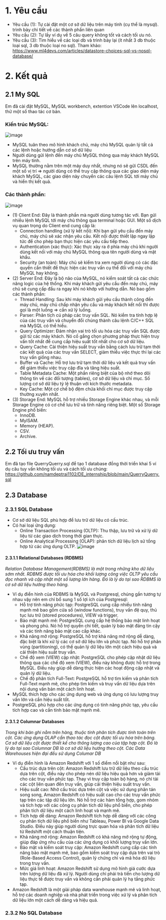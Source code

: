 # 1. Yêu cầu
- Yêu cầu (1): Tự cài đặt một cơ sở dữ liệu trên máy tính (cụ thể là mysql). trình bày chi tiết về các thành phần liên quan
- Yêu cầu (2): Tự lấy ví dụ về 5 câu query không tốt và cách tối ưu nó.
- Yêu cầu (3): Tìm hiểu về các loại db và trình bày lại (ít nhất 3 db thuộc loại sql, 3 db thuộc loại no sql). 
Tham khảo: https://www.ml4devs.com/articles/datastore-choices-sql-vs-nosql-database/
# 2. Kết quả
## 2.1 My SQL
Em đã cài đặt MySQL, MySQL workbench, extention VSCode lên localhost, thử một số thao tác cơ bản.
### Kiến trúc MySQL:
![image](https://github.com/namdeptrai1102/DE_internship/assets/109681639/a7744086-a3ad-47d2-ab9c-22525c92d987)
- MySQL tuân theo mô hình khách chủ, máy chủ MySQL quản lý tất cả các lệnh hoặc hướng dẫn cơ sở dữ liệu
- Người dùng gửi lệnh đến máy chủ MySQL thông qua máy khách MySQL trên máy tính.
- MySQL thường nằm trên một máy duy nhất, nhưng nó sẽ gửi CSDL đến một số vị trí => người dùng có thể truy cập thông qua các giao diện máy khách MySQL, các giao diện này chuyển các câu lệnh SQL tới máy chủ và hiển thị kết quả.
###  Các thành phần:
![image](https://github.com/namdeptrai1102/DE_internship/assets/109681639/141b706c-a1ce-4a74-82ed-7c7745a6959d)
- (1) Client End: Đây là thành phần mà người dùng tương tác với. Bạn gửi nhiều lệnh MySQL tới máy chủ thông qua terminal hoặc GUI. Một số dịch vụ quan trọng do Client end cung cấp là:
  - Connection handling (xử lý kết nối): Khi bạn gửi yêu cầu đến máy chủ, máy chủ sẽ xác nhận yêu cầu. Kết nối được thiết lập ngay lập tức để cho phép bạn thực hiện các yêu cầu tiếp theo.
  - Authentication (xác thực): Xác thực xảy ra ở phía máy chủ khi người dùng kết nối với máy chủ MySQL thông qua tên người dùng và mật khẩu.
  - Security (an toàn): Máy chủ sẽ kiểm tra xem người dùng có các đặc quyền cần thiết để thực hiện các truy vấn cụ thể đối với máy chủ MySQL hay không.
- (2) Server End: Đây là bộ não của MySQL, nó kiểm soát tất cả các chức năng logic của hệ thống. Khi máy khách gửi yêu cầu đến máy chủ, máy chủ sẽ cung cấp đầu ra ngay khi nó khớp với hướng dẫn. Nó bao gồm các thành phần:
  - Thread Handling: Sau khi máy khách gửi yêu cầu thành công đến máy chủ, máy chủ chấp nhận yêu cầu và máy khách kết nối thì được gọi là một luồng => cần xử lý luồng.
  - Parser: Phân tích cú pháp các truy vấn SQL. Nó kiểm tra tính hợp lệ của các truy vấn và chuyển đổi chúng thành câu lệnh C/C++ SQL mà MySQL có thể hiểu.
  - Query Optimizer: Đảm nhận vai trò tối ưu hóa các truy vấn SQL được gửi từ các máy khách. Nó cố gắng chọn phương pháp thực hiện truy vấn tốt nhất để cung cấp hiệu suất tốt nhất cho cơ sở dữ liệu.
  - Query Cache: Cải thiện hiệu suất truy vấn bằng cách lưu trữ tạm thời các kết quả của các truy vấn SELECT, giảm thiểu việc thực thi lại các truy vấn giống nhau.
  - Buffer và Cache: Hỗ trợ lưu trữ tạm thời dữ liệu và kết quả truy vấn để giảm thiểu việc truy cập đĩa và tăng hiệu suất.
  - Table Metadata Cache: Một phần riêng biệt của bộ nhớ theo dõi thông tin về các đối tượng (tables), cơ sở dữ liệu và chỉ mục. Số lượng cơ sở dữ liệu tỷ lệ thuận với kích thước metadata.
  - Key Cache: Một cơ chế bộ đệm chứa khối chỉ mục được truy cập thường xuyên nhất.
- (3) Storage End: MySQL hỗ trợ nhiều Storage Engine khác nhau, và mỗi Storage Engine có cơ chế lưu trữ và tính năng riêng biệt. Một số Storage Engine phổ biến:
  - InnoDB.
  - MyISAM.
  - Memory (HEAP).
  - CSV.
  - Archive.
## 2.2 Tối ưu truy vấn
Em đã tạo file QuerryQuerry.sql để tạo 1 database đồng thời triển khai 5 ví dụ câu tuy vấn không tối ưu và cách tối ưu chúng: https://github.com/namdeptrai1102/DE_internship/blob/main/QuerryQuerry.sql
## 2.3 Database
### 2.3.1 SQL Database
- Cơ sở dữ liệu SQL phù hợp để lưu trữ dữ liệu có cấu trúc.
- Có hai loại ứng dụng:
  - Online Transaction Processing (OLTP): Thu thập, lưu trữ và xử lý dữ liệu từ các giao dịch trong thời gian thực.
  - Online Analytical Processing (OLAP): phân tích dữ liệu lịch sử tổng hợp từ các ứng dụng OLTP.
![image](https://github.com/namdeptrai1102/DE_internship/assets/109681639/fdcf0de8-6a51-4695-a68c-ecf1891bc3d5)
#### 2.3.1.1 Relational Databases (RDBMS)  
*Relation Database Management(RDBMS) là một trong những kho dữ liệu sớm nhất. RDBMS được tối ưu hóa cho khối lượng công việc OLTP yêu cầu đọc nhanh và cập nhật một số lượng lớn hàng. Đó là lý do tại sao RDBMS là cơ sở dữ liệu hướng theo hàng.*
- Ví dụ điển hình của RDBMS là MySQL và Postgresql, chúng gần tương tự nhau vậy nên em chỉ bổ sung 1 số lợi ích của Postgresql:
  - Hỗ trợ tính năng phức tạp: PostgreSQL cung cấp nhiều tính năng mạnh mẽ bao gồm cửa sổ (window functions), truy vấn đệ quy, thủ tục lưu trữ (stored procedures), VIEW và trigger. 
  - Bảo mật mạnh mẽ: PostgreSQL cung cấp hệ thống bảo mật linh hoạt và phong phú. Nó hỗ trợ quyền chi tiết, quản lý bảo mật đáng tin cậy và các tính năng bảo mật cao cấp khác. 
  - Khả năng mở rộng: PostgreSQL hỗ trợ khả năng mở rộng dễ dàng, đặc biệt là khi xử lý các cơ sở dữ liệu lớn và phức tạp. Nó hỗ trợ phân vùng (partitioning), có thể quản lý dữ liệu lớn một cách hiệu quả và cải thiện hiệu suất truy vấn.
  - Chế độ xem (VIEW) cập nhật: PostgreSQL cho phép cập nhật dữ liệu thông qua các chế độ xem (VIEW), điều này không được hỗ trợ trong MySQL. Điều này giúp dễ dàng thực hiện các hoạt động cập nhật và quản lý dữ liệu.
  - Chế độ phân tích Full-Text: PostgreSQL hỗ trợ tìm kiếm và phân tích Full-Text mạnh mẽ, cho phép tìm kiếm và truy vấn dữ liệu dựa trên nội dung văn bản một cách linh hoạt.
- MySQL thích hợp cho các ứng dụng web và ứng dụng có lưu lượng truy vấn lớn và cần hiệu suất tốt.
- PostgreSQL phù hợp cho các ứng dụng có tính năng phức tạp, yêu cầu tích hợp cao và cần tính bảo mật mạnh mẽ.
#### 2.3.1.2 Columnar Databases
*Trong khi bản ghi nằm trên hàng, thuộc tính phân tích được tính toán trên cột. Các ứng dụng OLAP cần thao tác đọc cột được tối ưu hóa trên bảng. Cơ sở dữ liệu cột được thiết kế cho thông lượng cao của tập hợp cột. Đó là lý do tại sao Columnar DB là cơ sở dữ liệu hướng theo cột. Các Data Warehouses hiện đại đều sử dụng Columar DB*
- Ví dụ điển hình là Amazon Redshift với 1 số điểm nổi bật như sau:
  - Cấu trúc dựa trên cột: Amazon Redshift lưu trữ dữ liệu theo cấu trúc dựa trên cột, điều này cho phép nén dữ liệu hiệu quả hơn và giảm tải cho các truy vấn phức tạp. Thay vì truy cập toàn bộ hàng, nó chỉ tải các cột liên quan đến truy vấn, giúp cải thiện hiệu suất truy vấn.
  - Hiệu suất cao: Nhờ cấu trúc dựa trên cột và việc sử dụng phân tán song song, Amazon Redshift có hiệu suất cao cho các truy vấn phức tạp trên các tập dữ liệu lớn. Nó hỗ trợ các hàm tổng hợp, gom nhóm và tích hợp với các công cụ phân tích dữ liệu phổ biến, cho phép phân tích dữ liệu một cách linh hoạt và mạnh mẽ.
  - Tích hợp dễ dàng: Amazon Redshift tích hợp dễ dàng với các công cụ phân tích dữ liệu phổ biến như Tableau, Power BI và Google Data Studio. Điều này giúp người dùng trực quan hóa và phân tích dữ liệu từ Redshift một cách thuận tiện.
  - Khả năng mở rộng: Amazon Redshift có khả năng mở rộng tự động, giúp đáp ứng nhu cầu của các ứng dụng có khối lượng truy vấn lớn. 
  - Bảo mật và kiểm soát truy cập: Amazon Redshift cung cấp các tính năng bảo mật mạnh mẽ, bao gồm kiểm soát truy cập dựa trên vai trò (Role-Based Access Control), quản lý chứng chỉ và mã hóa dữ liệu trong truy vấn.
  - Mức giá linh hoạt: Amazon Redshift sử dụng mô hình giá cước dựa trên lượng dữ liệu đã xử lý. Người dùng chỉ phải trả tiền cho lượng dữ liệu thực tế được truy vấn và không cần phải quản lý hạ tầng phức tạp.
- Amazon Redshift là một giải pháp data warehouse mạnh mẽ và linh hoạt, hỗ trợ các doanh nghiệp và nhà phát triển trong việc xử lý và phân tích dữ liệu lớn một cách dễ dàng và hiệu quả.
### 2.3.2 No SQL Database
